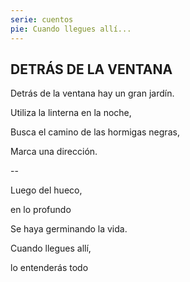 ```yaml
---
serie: cuentos
pie: Cuando llegues allí...
---
```


## DETRÁS DE LA VENTANA

Detrás de la ventana hay un gran jardín.

Utiliza la linterna en la noche,

Busca el camino de las hormigas negras,

Marca una dirección.

--

Luego del hueco,

en lo profundo

Se haya germinando la vida.

Cuando llegues allí,

lo entenderás todo

